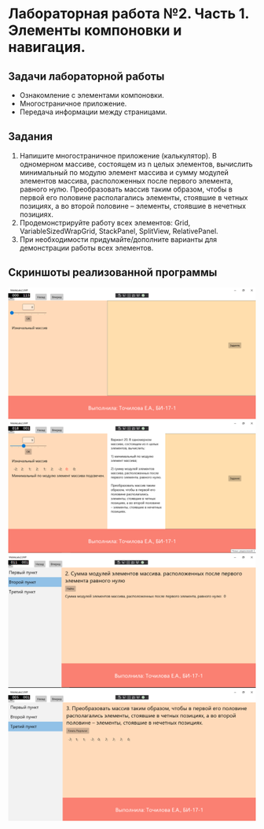 # Лабораторная работа №2. Часть 1. Элементы компоновки и навигация.
## Задачи лабораторной работы
* Ознакомление с элементами компоновки.
* Многостраничное приложение.
* Передача информации между страницами.

## Задания
1. Напишите многостраничное приложение (калькулятор). В одномерном массиве, состоящем из n целых элементов, вычислить минимальный по модулю элемент массива и сумму модулей элементов массива, расположенных после первого элемента, равного нулю. 
Преобразовать массив таким образом, чтобы в первой его половине располагались элементы, стоявшие в четных позициях, а во второй половине – элементы, стоявшие в нечетных позициях.
2. Продемонстрируйте работу всех элементов: Grid, VariableSizedWrapGrid, StackPanel, SplitView, RelativePanel.
3. При необходимости придумайте/дополните варианты для демонстрации работы всех элементов.
## Скриншоты реализованной программы
![](https://github.com/To4ilko1/development-of-applications-for-mobile-devices/blob/master/MobileLabs_2_1/resources/screen1.png "Скриншот №1")
![](https://github.com/To4ilko1/development-of-applications-for-mobile-devices/blob/master/MobileLabs_2_1/resources/screen2.png "Скриншот №2")
![](https://github.com/To4ilko1/development-of-applications-for-mobile-devices/blob/master/MobileLabs_2_1/resources/screen3.png "Скриншот №3")
![](https://github.com/To4ilko1/development-of-applications-for-mobile-devices/blob/master/MobileLabs_2_1/resources/screen4.png "Скриншот №4")
